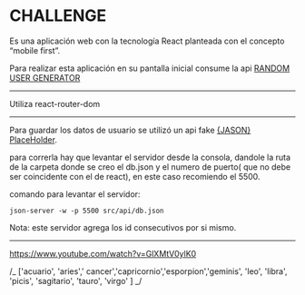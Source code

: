 # CHALLENGE

Es una aplicación web con la tecnología React planteada con el concepto “mobile first”.

Para realizar esta aplicación en su pantalla inicial consume la api [RANDOM USER GENERATOR](https://randomuser.me/api/)

---

Utiliza react-router-dom

---

Para guardar los datos de usuario se utilizó un api fake [{JASON} PlaceHolder](https://jsonplaceholder.typicode.com/).

para correrla hay que levantar el servidor desde la consola, dandole la ruta de la carpeta donde se creo el db.json y el numero de puerto( que no debe ser coincidente con el de react), en este caso recomiendo el 5500.

comando para levantar el servidor:

`json-server -w -p 5500 src/api/db.json`

Nota: este servidor agrega los id consecutivos por si mismo.

---

https://www.youtube.com/watch?v=GlXMtV0ylK0

/_ ['acuario', 'aries',' cancer','capricornio','esporpion','geminis', 'leo', 'libra', 'picis', 'sagitario', 'tauro', 'virgo' ] _/
